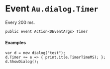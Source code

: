 # Event `Au.dialog.Timer`

Every 200 ms.

```
public event Action<DEventArgs> Timer
```

#### **Examples**

```
var d = new dialog("test");
d.Timer += e => { print.it(e.TimerTimeMS); };
d.ShowDialog();
```